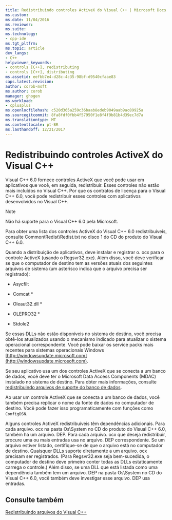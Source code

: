 ```yaml
---
title: Redistribuindo controles ActiveX do Visual C++ | Microsoft Docs
ms.custom: 
ms.date: 11/04/2016
ms.reviewer: 
ms.suite: 
ms.technology:
- cpp-ide
ms.tgt_pltfrm: 
ms.topic: article
dev_langs:
- C++
helpviewer_keywords:
- controls [C++], redistributing
- controls [C++], distributing
ms.assetid: eefbb7e4-d28c-4c35-98bf-d9540cfaae83
caps.latest.revision: 
author: corob-msft
ms.author: corob
manager: ghogen
ms.workload:
- cplusplus
ms.openlocfilehash: c520d365a259c36baab8edeb9049aab9ac89925a
ms.sourcegitcommit: 8fa8fdf0fbb4f57950f1e8f4f9b81b4d39ec7d7a
ms.translationtype: MT
ms.contentlocale: pt-BR
ms.lasthandoff: 12/21/2017
---
```

# <a name="redistributing-visual-c-activex-controls"></a>Redistribuindo controles ActiveX do Visual C++
Visual C++ 6.0 fornece controles ActiveX que você pode usar em aplicativos que você, em seguida, redistribuir. Esses controles não estão mais incluídos no Visual C++. Por que os contratos de licença para o Visual C++ 6.0, você pode redistribuir esses controles com aplicativos desenvolvidos no Visual C++.  
  
> [!NOTE]
>  Não há suporte para o Visual C++ 6.0 pela Microsoft.  
  
 Para obter uma lista dos controles ActiveX do Visual C++ 6.0 redistribuíveis, consulte Common\Redist\Redist.txt no disco 1 do CD do produto do Visual C++ 6.0.  
  
 Quando a distribuição de aplicativos, deve instalar e registrar o. ocx para o controle ActiveX (usando o Regsvr32.exe). Além disso, você deve verificar se que o computador de destino tem as versões atuais dos seguintes arquivos de sistema (um asterisco indica que o arquivo precisa ser registrado):  
  
-   Asycfilt  
  
-   Comcat *  
  
-   Oleaut32.dll *  
  
-   OLEPRO32 *  
  
-   Stdole2  
  
 Se essas DLLs não estão disponíveis no sistema de destino, você precisa obtê-los atualizados usando o mecanismo indicado para atualizar o sistema operacional correspondente. Você pode baixar os service packs mais recentes para sistemas operacionais Windows [http://windowsupdate.microsoft.com](http://windowsupdate.microsoft.com).  
  
 Se seu aplicativo usa um dos controles ActiveX que se conecta a um banco de dados, você deve ter o Microsoft Data Access Components (MDAC) instalado no sistema de destino. Para obter mais informações, consulte [redistribuindo arquivos de suporte do banco de dados](../ide/redistributing-database-support-files.md).  
  
 Ao usar um controle ActiveX que se conecta a um banco de dados, você também precisa replicar o nome da fonte de dados no computador de destino. Você pode fazer isso programaticamente com funções como `ConfigDSN`.  
  
 Alguns controles ActiveX redistribuíveis têm dependências adicionais. Para cada arquivo. ocx na pasta Os\System no CD do produto do Visual C++ 6.0, também há um arquivo. DEP. Para cada arquivo. ocx que deseja redistribuir, procure uma ou mais entradas usa no arquivo. DEP correspondente. Se um arquivo estiver listado, certifique-se de que o arquivo está no computador de destino. Quaisquer DLLs suporte diretamente a um arquivo. ocx precisam ser registrados. (Para Regsvr32.exe seja bem-sucedida, o computador de destino deve primeiro conter todas as DLLs estaticamente carrega o controle.) Além disso, se uma DLL que está listada como uma dependência também tem um arquivo. DEP na pasta Os\System no CD do Visual C++ 6.0, você também deve investigar esse arquivo. DEP usa entradas.  
  
## <a name="see-also"></a>Consulte também  
 [Redistribuindo arquivos do Visual C++](../ide/redistributing-visual-cpp-files.md)